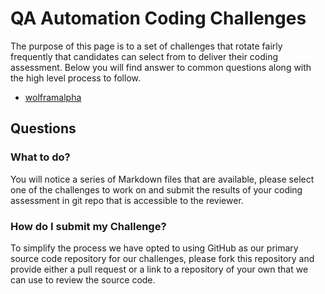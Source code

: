 # QA Automation Coding Challenges

The purpose of this page is to a set of challenges that rotate fairly frequently that candidates can select from to deliver their coding assessment.  Below you will find answer to common questions along with the high level process to follow.  

* [wolframalpha](wolframalpha.md)

## __Questions__
### What to do?
You will notice a series of Markdown files that are available, please select one of the challenges to work on and submit the results of your coding assessment in git repo that is accessible to the reviewer.  

### How do I submit my Challenge?
To simplify the process we have opted to using GitHub as our primary source code repository for our challenges, please fork this repository and provide either a pull request or a link to a repository of your own that we can use to review the source code.
